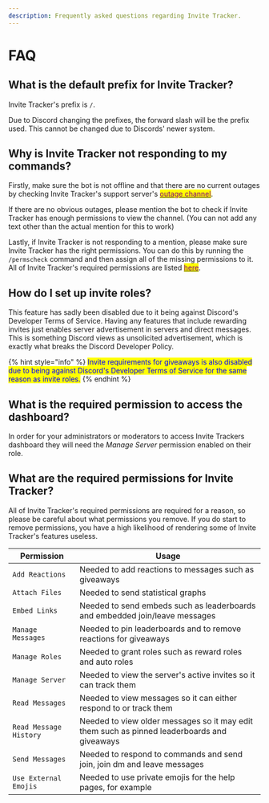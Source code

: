 ```yaml
---
description: Frequently asked questions regarding Invite Tracker.
---
```


# FAQ

## What is the default prefix for Invite Tracker?

Invite Tracker's prefix is `/`.

Due to Discord changing the prefixes, the forward slash will be the prefix used. This cannot be changed due to Discords' newer system.

## Why is Invite Tracker not responding to my commands?

Firstly, make sure the bot is not offline and that there are no current outages by checking Invite Tracker's support server's [<mark style="color:purple;">outage channel</mark>](https://discord.gg/MfTenmfQuP).

If there are no obvious outages, please mention the bot to check if Invite Tracker has enough permissions to view the channel. (You can not add any text other than the actual mention for this to work)&#x20;

Lastly, if Invite Tracker is not responding to a mention, please make sure Invite Tracker has the right permissions. You can do this by running the `/permscheck` command and then assign all of the missing permissions to it. All of Invite Tracker's required permissions are listed [<mark style="color:purple;">here</mark>](faq.md#what-are-the-required-permissions-for-invite-tracker).

## How do I set up invite roles?

This feature has sadly been disabled due to it being against Discord's Developer Terms of Service. Having any features that include rewarding invites just enables server advertisement in servers and direct messages. This is something Discord views as unsolicited advertisement, which is exactly what breaks the Discord Developer Policy.

{% hint style="info" %}
<mark style="color:blue;">Invite requirements for giveaways is also disabled due to being against Discord's Developer Terms of Service for the same reason as invite roles.</mark>
{% endhint %}

## What is the required permission to access the dashboard?

In order for your administrators or moderators to access Invite Trackers dashboard they will need the _Manage Server_ permission enabled on their role.

## What are the required permissions for Invite Tracker?

All of Invite Tracker's required permissions are required for a reason, so please be careful about what permissions you remove. If you do start to remove permissions, you have a high likelihood of rendering some of Invite Tracker's features useless.

| Permission             | Usage                                                                                       |
| ---------------------- | ------------------------------------------------------------------------------------------- |
| `Add Reactions`        | Needed to add reactions to messages such as giveaways                                       |
| `Attach Files`         | Needed to send statistical graphs                                                           |
| `Embed Links`          | Needed to send embeds such as leaderboards and embedded join/leave messages                 |
| `Manage Messages`      | Needed to pin leaderboards and to remove reactions for giveaways                            |
| `Manage Roles`         | Needed to grant roles such as reward roles and auto roles                                   |
| `Manage Server`        | Needed to view the server's active invites so it can track them                             |
| `Read Messages`        | Needed to view messages so it can either respond to or track them                           |
| `Read Message History` | Needed to view older messages so it may edit them such as pinned leaderboards and giveaways |
| `Send Messages`        | Needed to respond to commands and send join, join dm and leave messages                     |
| `Use External Emojis`  | Needed to use private emojis for the help pages, for example                                |
